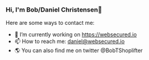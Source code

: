 ### Hi, I'm Bob/Daniel Christensen👋

Here are some ways to contact me:

- 🔭 I’m currently working on https://websecured.io
- 📫 How to reach me: daniel@websecured.io
- 🌎 You can also find me on twitter @BobTShoplifter
